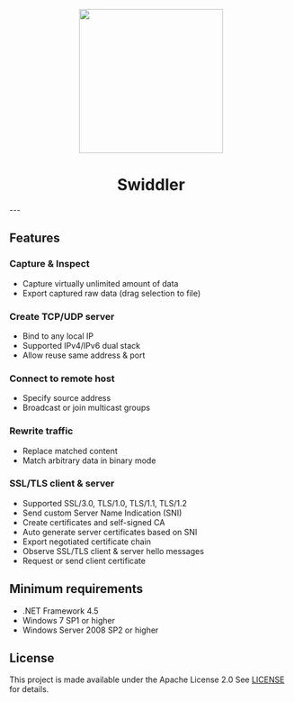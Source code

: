<p align="center">
  <img src="https://raw.githubusercontent.com/jlucansky/Swiddler/master/Images/logo.png" height="256">
  <h1 align="center">Swiddler</h1>
</p>
---

## Features
### Capture & Inspect
- Capture virtually unlimited amount of data
- Export captured raw data (drag selection to file)

### Create TCP/UDP server
- Bind to any local IP
- Supported IPv4/IPv6 dual stack
- Allow reuse same address & port

### Connect to remote host
- Specify source address
- Broadcast or join multicast groups

### Rewrite traffic
- Replace matched content
- Match arbitrary data in binary mode

### SSL/TLS client & server
- Supported SSL/3.0, TLS/1.0, TLS/1.1, TLS/1.2
- Send custom Server Name Indication (SNI)
- Create certificates and self-signed CA
- Auto generate server certificates based on SNI
- Export negotiated certificate chain
- Observe SSL/TLS client & server hello messages
- Request or send client certificate


## Minimum requirements
- .NET Framework 4.5
- Windows 7 SP1 or higher
- Windows Server 2008 SP2 or higher

## License
This project is made available under the Apache License 2.0
See [LICENSE](LICENSE) for details.
